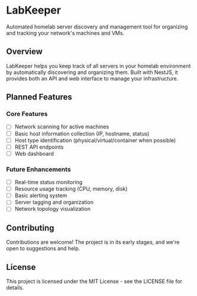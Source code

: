 # LabKeeper

Automated homelab server discovery and management tool for organizing and tracking your network's machines and VMs.

## Overview

LabKeeper helps you keep track of all servers in your homelab environment by automatically discovering and organizing them. Built with NestJS, it provides both an API and web interface to manage your infrastructure.

## Planned Features

### Core Features
- [ ] Network scanning for active machines
- [ ] Basic host information collection (IP, hostname, status)
- [ ] Host type identification (physical/virtual/container when possible)
- [ ] REST API endpoints
- [ ] Web dashboard

### Future Enhancements
- [ ] Real-time status monitoring
- [ ] Resource usage tracking (CPU, memory, disk)
- [ ] Basic alerting system
- [ ] Server tagging and organization
- [ ] Network topology visualization

## Contributing

Contributions are welcome! The project is in its early stages, and we're open to suggestions and help.

## License

This project is licensed under the MIT License - see the LICENSE file for details.
